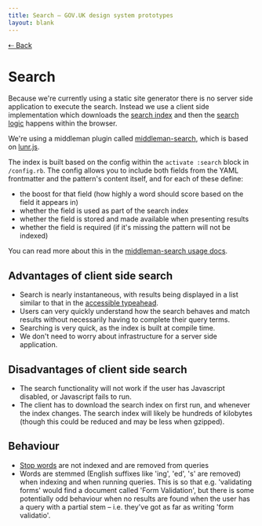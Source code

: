 ```yaml
---
title: Search – GOV.UK design system prototypes
layout: blank
---
```


[⇠ Back](/)

# Search

Because we're currently using a static site generator there is no server side
application to execute the search. Instead we use a client side implementation
which downloads the [search index] and then the [search logic] happens within
the browser.

We're using a middleman plugin called [middleman-search], which is based on
[lunr.js].

The index is built based on the config within the `activate :search` block in
`/config.rb`. The config allows you to include both fields from the YAML
frontmatter and the pattern's content itself, and for each of these define:

- the boost for that field (how highly a word should score based on the field it
appears in)
- whether the field is used as part of the search index
- whether the field is stored and made available when presenting results
- whether the field is required (if it's missing the pattern will not be indexed)

You can read more about this in the [middleman-search usage docs].

## Advantages of client side search

- Search is nearly instantaneous, with results being displayed in a list
similar to that in the [accessible typeahead].
- Users can very quickly understand how the search behaves and match results
without necessarily having to complete their query terms.
- Searching is very quick, as the index is built at compile time.
- We don't need to worry about infrastructure for a server side application.

## Disadvantages of client side search

- The search functionality will not work if the user has Javascript disabled,
or Javascript fails to run.
- The client has to download the search index on first run, and whenever the
index changes. The search index will likely be hundreds of kilobytes (though
this could be reduced and may be less when gzipped).

## Behaviour

- [Stop words] are not indexed and are removed from queries
- Words are stemmed (English suffixes like 'ing', 'ed', 's' are removed) when
indexing and when running queries. This is so that e.g. 'validating forms' would
find a document called 'Form Validation', but there is some potentially odd
behaviour when no results are found when the user has a query with a partial
stem – i.e. they've got as far as writing 'form validatio'.


[accessible typeahead]: https://github.com/alphagov/accessible-typeahead
[middleman-search]: https://github.com/manastech/middleman-search#usage
[Middleman-search usage docs]: https://github.com/manastech/middleman-search#usage
[lunr.js]: http://lunrjs.com/
[search index]: /search.json
[search logic]: /javascripts/search.js
[Stop words]: https://github.com/olivernn/lunr.js/blob/master/lib/stop_word_filter.js
